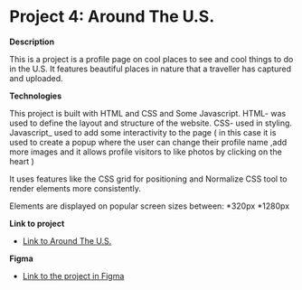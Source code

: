 # Project 4: Around The U.S.

**Description**

This is a project is a profile page on cool places to see and cool things to do in the U.S. It features beautiful places in nature that a traveller has captured and uploaded.

**Technologies**

This project is built with  HTML and CSS and Some Javascript.
HTML- was used to define the layout and structure of the website.
CSS- used in styling.
Javascript_ used to add some interactivity to the page ( in this case it is used to create a popup where the user can change their profile name ,add more images and it allows profile visitors to like photos by clicking on the heart )

It uses features like the CSS grid for positioning and Normalize CSS tool to render elements more consistently.

Elements are displayed on popular screen sizes between:
*320px
*1280px

**Link to project**

 * [Link to Around The U.S.](https://wilhelminatetteh.github.io/web_project_4/)


**Figma**

* [Link to the project in Figma](https://www.figma.com/file/mUgu8OSHWE0M6p6vfwmdu9/Sprint-4-Around-The-U.S.-desktop-mobile?node-id=0%3A1)


